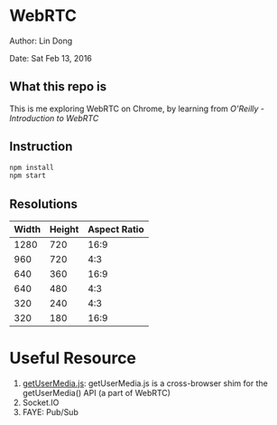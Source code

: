 # WebRTC

Author: Lin Dong

Date: Sat Feb 13, 2016


## What this repo is

This is me exploring WebRTC on Chrome, by learning from *O'Reilly - Introduction to WebRTC*


## Instruction

```bash
npm install
npm start
```

## Resolutions

| Width | Height | Aspect Ratio|
| ------| -------| ------------|
| 1280  |720     |16:9         |
| 960   |720     |4:3          |
| 640   |360     |16:9         |
| 640   |480     |4:3          |
| 320   |240     |4:3          |
| 320   |180     |16:9         |


# Useful Resource

1. [getUserMedia.js](https://github.com/addyosmani/getUserMedia.js/):
getUserMedia.js is a cross-browser shim for the getUserMedia() API (a part of
WebRTC)
2. Socket.IO
3. FAYE: Pub/Sub
